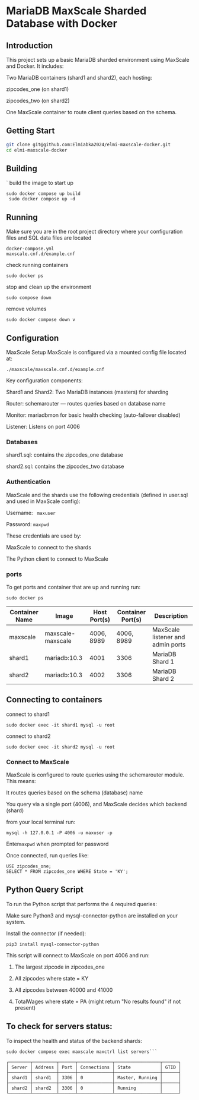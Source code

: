 # MariaDB MaxScale Sharded Database with Docker

## Introduction

This project sets up a basic MariaDB sharded environment using MaxScale and Docker. It includes:

Two MariaDB containers (shard1 and shard2), each hosting:

zipcodes_one (on shard1)

zipcodes_two (on shard2)

One MaxScale container to route client queries based on the schema.


## Getting Start
```bash
git clone git@github.com:Elmiabka2024/elmi-maxscale-docker.git
cd elmi-maxscale-docker
```


## Building

`
build the image to start up
```
sudo docker compose up build
 sudo docker compose up -d
```

## Running

Make sure you are in the root project directory where your configuration files and SQL data files are located
 ```
docker-compose.yml
maxscale.cnf.d/example.cnf
```

check running containers
```
sudo docker ps
```
stop and clean up the environment
```
sudo compose down
```

remove volumes

```
sudo docker compose down v
```

## Configuration

MaxScale Setup
MaxScale is configured via a mounted config file located at:


```
./maxscale/maxscale.cnf.d/example.cnf
```

Key configuration components:

Shard1 and Shard2: Two MariaDB instances (masters) for sharding

Router: schemarouter — routes queries based on database name

Monitor: mariadbmon for basic health checking (auto-failover disabled)

Listener: Listens on port 4006

### Databases

shard1.sql: contains the zipcodes_one database

shard2.sql: contains the zipcodes_two database

### Authentication
MaxScale and the shards use the following credentials (defined in user.sql and used in MaxScale config):

Username:
``` maxuser```

Password:
```maxpwd```

These credentials are used by:

MaxScale to connect to the shards

The Python client to connect to MaxScale

### ports

To get ports and container that are up and running run:

```
sudo docker ps
```

| Container Name | Image            | Host Port(s)       | Container Port(s) | Description                    |
|----------------|------------------|--------------------|-------------------|--------------------------------|
| maxscale       | maxscale-maxscale| 4006, 8989         | 4006, 8989        | MaxScale listener and admin ports |
| shard1         | mariadb:10.3     | 4001               | 3306              | MariaDB Shard 1                |
| shard2         | mariadb:10.3     | 4002               | 3306              | MariaDB Shard 2                |

## Connecting to containers


connect to shard1 
```
sudo docker exec -it shard1 mysql -u root
```
connect to shard2

```
sudo docker exec -it shard2 mysql -u root

```
### Connect to MaxScale

MaxScale is configured to route queries using the schemarouter module.
This means:

It routes queries based on the schema (database) name

You query via a single port (4006), and MaxScale decides which backend (shard)

 
from your local terminal run:
```
mysql -h 127.0.0.1 -P 4006 -u maxuser -p
```
Enter```maxpwd```
 when prompted for password 

Once connected, run queries like:
```
USE zipcodes_one;
SELECT * FROM zipcodes_one WHERE State = 'KY';
```

## Python Query Script

To run the Python script that performs the 4 required queries:

Make sure Python3 and mysql-connector-python are installed on your system.

Install the connector (if needed):

```
pip3 install mysql-connector-python
```
This script will connect to MaxScale on port 4006 and run:

1. The largest zipcode in zipcodes_one

2. All zipcodes where state = KY

3. All zipcodes between 40000 and 41000

4. TotalWages where state = PA (might return "No results found" if not present)

## To check for servers status:

To inspect the health and status of the backend shards:

```
sudo docker compose exec maxscale maxctrl list servers```

┌────────┬─────────┬──────┬─────────────┬─────────────────┬──────┐
│ Server │ Address │ Port │ Connections │ State           │ GTID │
├────────┼─────────┼──────┼─────────────┼─────────────────┼──────┤
│ shard1 │ shard1  │ 3306 │ 0           │ Master, Running │      │
├────────┼─────────┼──────┼─────────────┼─────────────────┼──────┤
│ shard2 │ shard2  │ 3306 │ 0           │ Running         │      │
└────────┴─────────┴──────┴─────────────┴─────────────────┴──────┘

